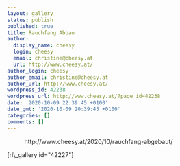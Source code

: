```yaml
---
layout: gallery
status: publish
published: true
title: Rauchfang Abbau
author:
  display_name: cheesy
  login: cheesy
  email: christine@cheesy.at
  url: http://www.cheesy.at/
author_login: cheesy
author_email: christine@cheesy.at
author_url: http://www.cheesy.at/
wordpress_id: 42238
wordpress_url: http://www.cheesy.at/?page_id=42238
date: '2020-10-09 22:39:45 +0100'
date_gmt: '2020-10-09 20:39:45 +0100'
categories: []
comments: []
---
```

<!-- wp:core-embed/wordpress {"url":"http://www.cheesy.at/2020/10/rauchfang-abgebaut/","type":"rich","providerNameSlug":"cheesy-at","className":""} -->
<figure class="wp-block-embed-wordpress wp-block-embed is-type-rich is-provider-cheesy-at">
<div class="wp-block-embed__wrapper">
http://www.cheesy.at/2020/10/rauchfang-abgebaut/
</div>
</figure>
<!-- /wp:core-embed/wordpress -->
<!-- wp:paragraph -->
[rl\_gallery id="42227"]
<!-- /wp:paragraph -->
